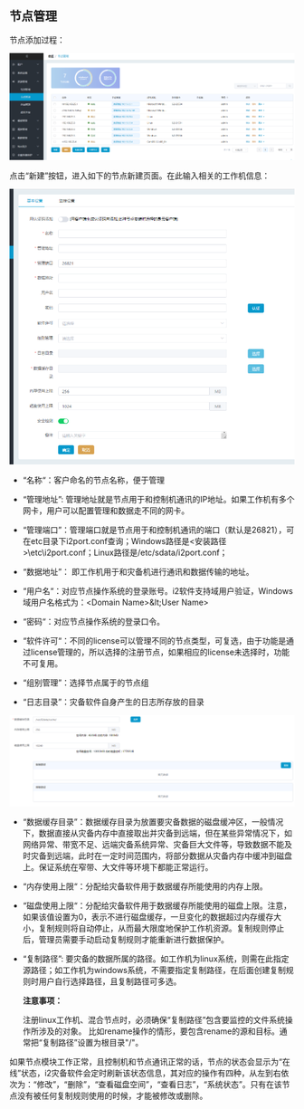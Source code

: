 ## 节点管理

节点添加过程：

![](/assets/V7.016151.png)

点击“新建”按钮，进入如下的节点新建页面。在此输入相关的工作机信息：

![](/assets/V7.01804259.png)

*   “名称“：客户命名的节点名称，便于管理

*   “管理地址”: 管理地址就是节点用于和控制机通讯的IP地址。如果工作机有多个网卡，用户可以配置管理和数据走不同的网卡。

*   “管理端口”：管理端口就是节点用于和控制机通讯的端口（默认是26821），可在etc目录下i2port.conf查询；Windows路径是&lt;安装路径&gt;\etc\i2port.conf；Linux路径是/etc/sdata/i2port.conf；

*   “数据地址”： 即工作机用于和灾备机进行通讯和数据传输的地址。

*   “用户名“：对应节点操作系统的登录账号。i2软件支持域用户验证，Windows域用户名格式为：&lt;Domain Name&gt;\&lt;User Name&gt;

*   “密码“：对应节点操作系统的登录口令。

*   “软件许可“：不同的license可以管理不同的节点类型，可复选，由于功能是通过license管理的，所以选择的注册节点，如果相应的license未选择时，功能不可复用。

*   “组别管理”：选择节点属于的节点组

*   “日志目录”：灾备软件自身产生的日志所存放的目录

![](/assets/V7.016822.png)

*   “数据缓存目录”：数据缓存目录为放置要灾备数据的磁盘缓冲区，一般情况下，数据直接从灾备内存中直接取出并灾备到远端，但在某些异常情况下，如网络异常、带宽不足、远端灾备系统异常、灾备巨大文件等，导致数据不能及时灾备到远端，此时在一定时间范围内，将部分数据从灾备内存中缓冲到磁盘上。保证系统在窄带、大文件等环境下都能正常运行。

*   “内存使用上限“：分配给灾备软件用于数据缓存所能使用的内存上限。

*   “磁盘使用上限“：分配给灾备软件用于数据缓存所能使用的磁盘上限。注意，如果该值设置为0，表示不进行磁盘缓存，一旦变化的数据超过内存缓存大小，复制规则将自动停止，从而最大限度地保护工作机资源。复制规则停止后，管理员需要手动启动复制规则才能重新进行数据保护。

*   “复制路径”: 要灾备的数据所属的路径。如工作机为linux系统，则需在此指定源路径；如工作机为windows系统，不需要指定复制路径，在后面创建复制规则时用户自行选择路径，且复制路径可多选。

    **注意事项：**

    注册linux工作机、混合节点时，必须确保“复制路径”包含要监控的文件系统操作所涉及的对象。
    比如rename操作的情形，要包含rename的源和目标。通常把“复制路径”设置为根目录&quot;/&quot;。

如果节点模块工作正常，且控制机和节点通讯正常的话，节点的状态会显示为“在线”状态，i2灾备软件会定时刷新该状态信息，其对应的操作有四种，从左到右依次为：“修改”，“删除”，“查看磁盘空间”，“查看日志”，“系统状态”。只有在该节点没有被任何复制规则使用的时候，才能被修改或删除。